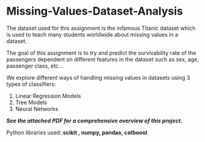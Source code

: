 # Missing-Values-Dataset-Analysis

The dataset used for this assignment is the infamous Titanic dataset which is used to teach many
students worldwide about missing values in a dataset.

The goal of this assignment is to try and predict the survivability rate of the passengers
dependent on different features in the dataset such as sex, age, passenger class, etc…

We explore different ways of handling missing values in datasets using 3 types of classifiers:
1. Linear Regression Models
2. Tree Models
3. Neural Networks

***See the attached PDF for a comprehensive overview of this project.***

Python libraries used: **scikit , numpy, pandas, catboost** 

